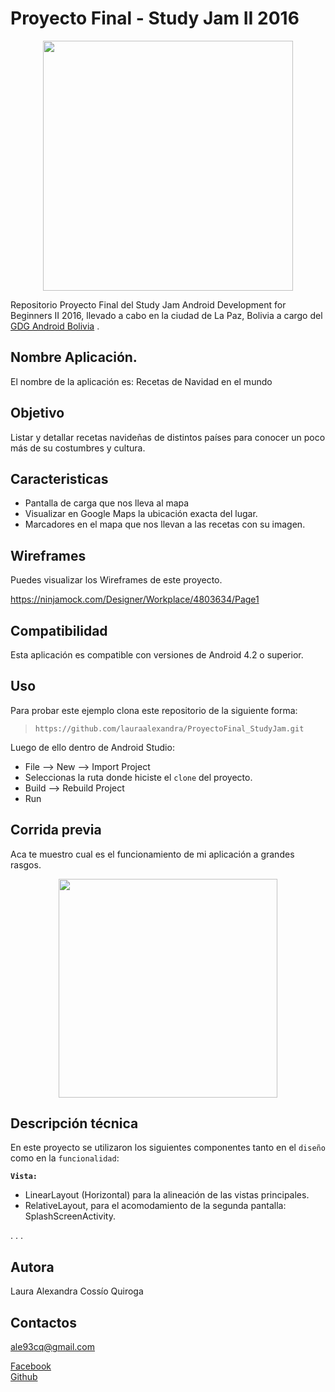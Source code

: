 Proyecto Final - Study Jam II 2016
===
<div align="center">
    <center>
        <img src="http://developerstudyjams.com/images/masthead.png" width="400px"/>
    </center>
</div>

Repositorio Proyecto Final del Study Jam Android Development for Beginners II 2016, llevado a cabo en la ciudad de La Paz, Bolivia a cargo del <a target="_blank" href="http://www.gdg.androidbolivia.com">GDG Android Bolivia</a> .

Nombre Aplicación.
---
El nombre de la aplicación es: Recetas de Navidad en el mundo

Objetivo
---
Listar y detallar recetas navideñas de distintos países para conocer un poco más de su costumbres y cultura.

Caracteristicas
---
* Pantalla de carga que nos lleva al mapa
* Visualizar en Google Maps la ubicación exacta del lugar.
* Marcadores en el mapa que nos llevan a las recetas con su imagen.

Wireframes
---
Puedes visualizar los Wireframes de este proyecto.

https://ninjamock.com/Designer/Workplace/4803634/Page1

Compatibilidad
---
Esta aplicación es compatible con versiones de Android 4.2 o superior.

Uso
---------
Para probar este ejemplo clona este repositorio de la siguiente forma:
>
>     https://github.com/lauraalexandra/ProyectoFinal_StudyJam.git

Luego de ello dentro de Android Studio:

* File --> New --> Import Project
* Seleccionas la ruta donde hiciste el `clone` del proyecto.
* Build --> Rebuild Project
* Run

Corrida previa
---

Aca te muestro cual es el funcionamiento de mi aplicación a grandes rasgos.

<div align="center">
    <center>
        <img src="/img/captura.gif" width="350">
    </center>
</div>


Descripción técnica
---
En este proyecto se utilizaron los siguientes componentes tanto en el `diseño` como en la `funcionalidad`:

**`Vista:`**
* LinearLayout (Horizontal) para la alineación de las vistas principales.
* RelativeLayout, para el acomodamiento de la segunda pantalla: SplashScreenActivity.

.
.
.


Autora
---
Laura Alexandra Cossío Quiroga

Contactos
---
ale93cq@gmail.com

[Facebook](https://web.facebook.com/laurita.c.quiroga) <br>
[Github](https://github.com/LauraAlexandra)<br>
